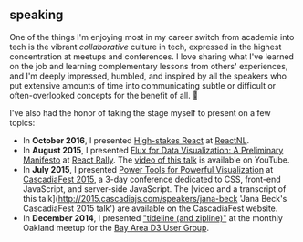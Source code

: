 ## speaking

One of the things I'm enjoying most in my career switch from academia into tech is the vibrant *collaborative* culture in tech, expressed in the highest concentration at meetups and conferences. I love sharing what I've learned on the job and learning complementary lessons from others' experiences, and I'm deeply impressed, humbled, and inspired by all the speakers who put extensive amounts of time into communicating subtle or difficult or often-overlooked concepts for the benefit of all. 👏

I've also had the honor of taking the stage myself to present on a few topics:

- In **October 2016**, I presented [High-stakes React](http://janabeck.com/high-stakes-react/#/?_k=1u1qb0 'High-stakes React slides') at [ReactNL](http://reactnl.org/ 'React NL').
- In **August 2015**, I presented [Flux for Data Visualization: A Preliminary Manifesto](http://janabeck.com/flux-for-dataviz/ 'Flux for Data Visualization slides') at [React Rally](http://www.reactrally.com/ 'React Rally'). The [video of this talk](https://youtu.be/Fb8QB4FoKrI 'Video of Flux for Data Visualization talk') is available on YouTube.
- In **July 2015**, I presented [Power Tools for Powerful Visualization](http://janabeck.com/dataviz-power-tools/ 'Power Tools for Powerful Visualization slides') at [CascadiaFest 2015](http://2015.cascadiajs.com/ 'CascadiaFest 2015'), a 3-day conference dedicated to CSS, front-end JavaScript, and server-side JavaScript. The [video and a transcript of this talk](http://2015.cascadiajs.com/speakers/jana-beck 'Jana Beck's CascadiaFest 2015 talk') are available on the CascadiaFest website.
- In **December 2014**, I presented ["tideline (and zipline)"](http://janabeck.com/d3-meetup-talk/, 'tideline (and zipline) slides') at the monthly Oakland meetup for the [Bay Area D3 User Group](https://www.meetup.com/Bay-Area-d3-User-Group/ 'Meetup: Bay Area D3 User Group').